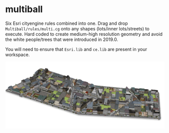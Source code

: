# multiball
Six Esri cityengine rules combined into one. Drag and drop `Multiball/rules/multi.cg` onto any shapes (lots/inner lots/streets) to execute. Hard coded to create medium-high resolution geometry and avoid the white people/trees that were introduced in 2019.0.

You will need to ensure that `Esri.lib` and `ce.lib` are present in your workspace.

![city with a lot of variety](https://github.com/twak/multiball/blob/master/multiball.jpg?raw=true)
